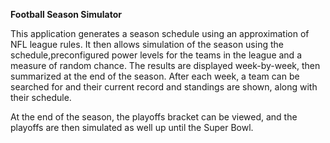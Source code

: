 **Football Season Simulator**

This application generates a season schedule using an approximation of NFL league rules. It then allows simulation of the season using the schedule,preconfigured power levels for the teams in the league and a measure of random chance. The results are displayed week-by-week,
then summarized at the end of the season. After each week, a team can be searched for and their current record and standings are shown, along with their schedule.

At the end of the season, the playoffs bracket can be viewed, and the playoffs are then simulated as well up until the Super Bowl.

